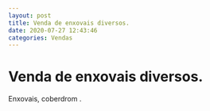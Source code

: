 ```yaml
---
layout: post
title: Venda de enxovais diversos.
date: 2020-07-27 12:43:46 
categories: Vendas
---
```


# Venda de enxovais diversos.

Enxovais, coberdrom .
